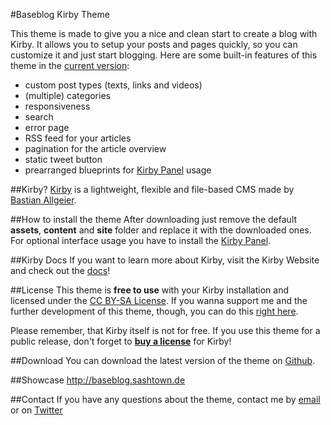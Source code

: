 #Baseblog Kirby Theme

This theme is made to give you a nice and clean start to create a blog with Kirby. It allows you to setup your posts and pages quickly, so you can customize it and just start blogging. Here are some built-in features of this theme in the [current version](https://github.com/sashtown/Baseblog-Kirby-Theme):

- custom post types (texts, links and videos)
- (multiple) categories
- responsiveness
- search
- error page
- RSS feed for your articles
- pagination for the article overview
- static tweet button
- prearranged blueprints for [Kirby Panel](https://github.com/bastianallgeier/kirbycms-panel) usage

##Kirby?
[Kirby](http://getkirby.com) is a lightweight, flexible and file-based CMS made by [Bastian Allgeier](http://bastianallgeier.com).

##How to install the theme
After downloading just remove the default **assets**, **content** and **site** folder and replace it with the downloaded ones. For optional interface usage you have to install the [Kirby Panel](https://github.com/bastianallgeier/kirbycms-panel/).

##Kirby Docs
If you want to learn more about Kirby, visit the Kirby Website and check out the [docs](http://getkirby.com/docs)!

##License
This theme is **free to use** with your Kirby installation and licensed under the [CC BY-SA License](http://creativecommons.org/licenses/by-sa/3.0/). If you wanna support me and the further development of this theme, though, you can do this [right here](https://flattr.com/profile/sashtown). 

Please remember, that Kirby itself is not for free. If you use this theme for a public release, don't forget to **[buy a license](http://getkirby.com/buy)** for Kirby!

##Download
You can download the latest version of the theme on [Github](https://github.com/sashtown/Baseblog-Kirby-Theme).

##Showcase
<http://baseblog.sashtown.de>

##Contact
If you have any questions about the theme, contact me by [email](mailto:mail@sashtown.de) or on [Twitter](http://twitter.com/#!/sashtown)